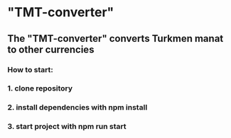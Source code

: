 # "TMT-converter" #
## The "TMT-converter" converts Turkmen manat to other currencies ##
### How to start: ###
### 1. clone repository ###
### 2. install dependencies with npm install ###
### 3. start project with npm run start ###